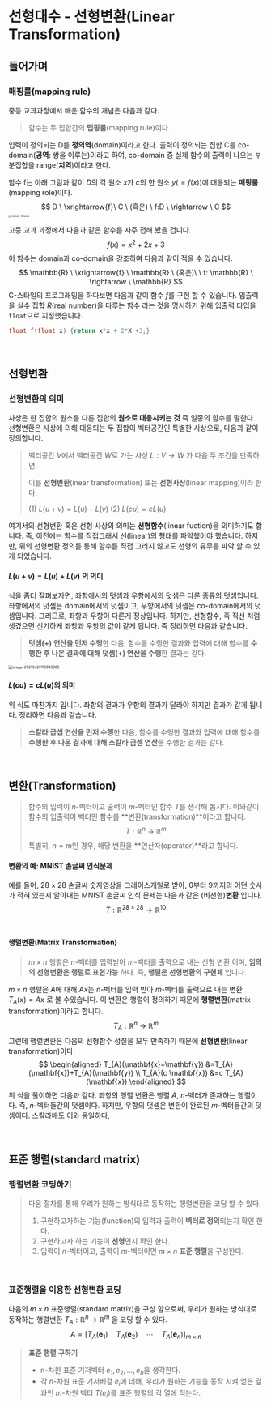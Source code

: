# 선형대수 - 선형변환(Linear Transformation)

## 들어가며

### 매핑룰(mapping rule)

중등 교과과정에서 배운 함수의 개념은 다음과 같다.

> 함수는 두 집합간의 **맵핑룰**(mapping rule)이다. 

입력이 정의되는 D를 **정의역**(domain)이라고 한다. 출력이 정의되는 집합 C를 co-domain(**공역**: 쌍을 이루는)이라고 하여, co-domain 중 실제 함수의 출력이 나오는 부분집합을 range(**치역**)이라고 한다.

함수 f는 아래 그림과 같이 $D$의 각 원소 $x$가 $c$의 한 원소 $y(=f(x))$에 대응되는 **매핑룰**(mapping role)이다.
$$
D \ \xrightarrow{f}\  C \ (혹은) \ f:D \ \rightarrow \ C
$$
<img src="https://tva1.sinaimg.cn/large/008i3skNgy1gq0em5hdsxj30xc0p076i.jpg" alt="Codomain - Wikipedia" style="zoom: 25%;" />

[^출처]: 위키피디아

고등 교과 과정에서 다음과 같은 함수를 자주 접해 봤을 겁니다.
$$
f(x)=x^{2}+2 x+3
$$
이 함수는 domain과 co-domain을 강조하여 다음과 같이 적을 수 있습니다.
$$
\mathbb{R} \ \xrightarrow{f} \ \mathbb{R} \ (혹은)\ \  f: \mathbb{R} \ \rightarrow \ \mathbb{R}
$$
C-스타일의 프로그래밍을 하다보면 다음과 같이 함수 $f$를 구현 할 수 있습니다. 입출력을 실수 집합 $R$(real number)을 다루는 함수 라는 것을 명시하기 위해 입출력 타입을 `float`으로 지정했습니다.

```c
float f(float x) {return x*x + 2*X +3;}
```



<br>

## 선형변환

### 선형변환의 의미

사상은 한 집합의 원소를 다른 집합의 **원소로 대응시키는 것** 즉 일종의 함수를 말한다. 선형변환은 사상에 의해 대응되는 두 집합이 벡터공간인 특별한 사상으로, 다음과 같이 정의합니다.

> 벡터공간 $V$에서 벡터공간 $W$로 가는 사상 $L : V \rightarrow W$ 가 다음 두 조건을 만족하면,
>
> 이를 **선형변환**(inear transformation) 또는 **선형사상**(linear mapping)이라 한다. 
>
> (1) $L(u+v)=L(u)+L(v)$
> (2) $L(c u)=c L(u)$

여기서의 선형변환 혹은 선형 사상의 의미는 **선형함수**(linear fuction)을 의미하기도 합니다. 즉, 이전에는 함수를 직접그래서 선(linear)의 형태를 파악했어야 했습니다. 하지만, 위의 선형변환 정의를 통해 함수를 직접 그리지 않고도 선형의 유무를 파악 할 수 있게 되었습니다. 

  




#### $L(u+v)=L(u)+L(v)$ 의 의미

식을 좀더 잘펴보자면, 좌항에서의 덧셈과 우항에서의 덧셈은 다른 종류의 덧셈입니다. 좌항에서의 덧셈은 domain에서의 덧셈이고, 우항에서의 덧셈은 co-domain에서의 덧셈입니다. 그러므로, 좌항과 우항이 다른게 정상입니다. 하지만, 선형함수, 즉 직선 처럼 생겼으면 신기하게 좌항과 우항의 값이 같게 됩니다. 즉 정리하면 다음과 같습니다.

> **덧셈(+) 연산을 먼저 수행**한 다음, 함수를 수행한 결과와 입력에 대해 함수를 **수행한 후 나온 결과에 대해 덧셈(+) 연산을 수행**한 결과는 같다.

<img src="https://tva1.sinaimg.cn/large/008i3skNgy1gq0ezffu7uj30g40csqai.jpg" alt="image-20210429113943065" style="zoom:50%;" />

#### $L(c u)=c L(u)$의 의미

위 식도 마찬가지 입니다. 좌항의 결과가 우항의 결과가 달라야 하지만 결과가 같게 됩니다. 정리하면 다음과 같습니다. 

> **스칼라 곱셉 연산을 먼저 수행**한 다음, 함수를 수행한 결과와 입력에 대해 함수를 **수행한 후 나온 결과에 대해 스칼라 곱셈 연산**을 수행한 결과는 같다.



<br>

## 변환(Transformation)

> 함수의 입력이 $n$-벡터이고 출력이 $m$-벡터인 함수 $T$를 생각해 봅시다. 이와같이 함수의 입출력이 벡터인 함수를 **변환(transformation)**이라고 합니다.
> $$
> T : \mathbb{R}^n \ \rightarrow \ \mathbb{R}^m
> $$
> 특별히, $n=m$인 경우, 해당 변환을 **연산자(operator)**라고 합니다.

#### 변환의 예: MNIST 손글씨 인식문제

예를 들어, $28 \times 28$ 손글씨 숫자영상을 그레이스케일로 받아, 0부터 9까지의 어던 숫사가 적혀 있는지 알아내는 MNIST 손글씨 인식 문제는 다음과 같은 (비선형)**변환** 입니다.
$$
T : \mathbb{R}^{28 \times 28} \rightarrow \mathbb{R}^{10}
$$
<br>

#### 행렬변환(Matrix Transformation)

> $m \times n$ 행렬은 $n$-벡터를 입력받아 $m$-벡터를 출력으로 내는 선형 변환 이며, **임의의 선형변환은 행렬로 표현가능** 하다. 즉, **행렬은 선형변환의 구현체** 입니다.

$m \times n$ 행렬은 $A$에 대해 $Ax$는 $n$-벡터를 입력 받아 $m$-벡터를 출력으로 내는 변환 $T_A(x) = Ax$ 로 볼 수있습니다. 이 변환은 행렬이 정의하기 때문에 **행렬변환**(matrix transformation)이라고 합니다.
$$
T_A : \mathbb{R}^n \ \rightarrow \ \mathbb{R}^m
$$
그런데 행렬변환은 다음의 선형함수 성질을 모두 만족하기 때문에 **선형변환**(linear transformation)이다.
$$
\begin{aligned}
T_{A}(\mathbf{x}+\mathbf{y}) &=T_{A}(\mathbf{x})+T_{A}(\mathbf{y}) \\
T_{A}(c \mathbf{x}) &=c T_{A}(\mathbf{x})
\end{aligned}
$$
위 식을 풀이하면 다음과 같다. 좌항의 행렬 변환은 행렬 $A$, $n$-벡터가 존재하는 행렬이다. 즉, $n$-벡터들간의 덧셈이다. 하지만, 우항의 덧셈은 변환이 완료된 $m$-벡터들간의 덧셈이다. 스칼라배도 이와 동일하다,



<br>

## 표준 행렬(standard matrix)

### 행렬변환 코딩하기

> 다음 절차를 통해 우리가 원하는 방식대로 동작하는 행렬변환을 코딩 할 수 있다.
>
> 1. 구현하고자하는 기능(function)의 입력과 출력이 **벡터로 정의**되는지 확인 한다. 
> 2. 구현하고자 하는 기능이 **선형**인지 확인 한다.
> 3. 입력이 $n$-벡터이고, 출력이 $m$-벡터이면 $m \times n$ **표준 행렬**을 구성한다.

<br>

### 표준행렬을 이용한 선형변환 코딩

다음의  $m \times n$ 표준행렬(standard matrix)을 구성 함으로써, 우리가 원하는 방식대로 동작하는 행렬변환 $T_A : \mathbb{R}^n \ \rightarrow \ \mathbb{R}^m$ 을 코딩 할 수 있다.
$$
A=\left[T_{A}\left(\mathbf{e}_{1}\right) \quad T_{A}\left(\mathbf{e}_{2}\right) \quad \cdots \quad T_{A}\left(\mathbf{e}_{n}\right)\right]_{m \times n}
$$

> **표준 행렬 구하기**
>
> - n-차원 표준 기저벡터 ${e_1, e_2, \dots, e_n}$을 생각한다.
> - 각 $n$-차원 표준 기저베겉 $e_i$에 데해, 우리가 원하는 기능을 동작 시켜 얻은 결과인 $m$-차원 벡터 $T(e_i)$를 표준 행렬의 각 열에 적는다.

